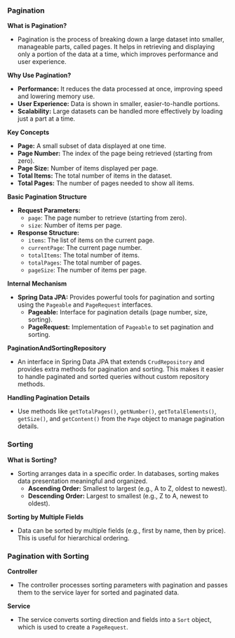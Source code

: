 
### Pagination

**What is Pagination?**
- Pagination is the process of breaking down a large dataset into smaller, manageable parts, called pages. It helps in retrieving and displaying only a portion of the data at a time, which improves performance and user experience.

**Why Use Pagination?**
- **Performance:** It reduces the data processed at once, improving speed and lowering memory use.
- **User Experience:** Data is shown in smaller, easier-to-handle portions.
- **Scalability:** Large datasets can be handled more effectively by loading just a part at a time.

**Key Concepts**
- **Page:** A small subset of data displayed at one time.
- **Page Number:** The index of the page being retrieved (starting from zero).
- **Page Size:** Number of items displayed per page.
- **Total Items:** The total number of items in the dataset.
- **Total Pages:** The number of pages needed to show all items.

**Basic Pagination Structure**
- **Request Parameters:**
  - `page`: The page number to retrieve (starting from zero).
  - `size`: Number of items per page.
- **Response Structure:**
  - `items`: The list of items on the current page.
  - `currentPage`: The current page number.
  - `totalItems`: The total number of items.
  - `totalPages`: The total number of pages.
  - `pageSize`: The number of items per page.

**Internal Mechanism**
- **Spring Data JPA:** Provides powerful tools for pagination and sorting using the `Pageable` and `PageRequest` interfaces.
  - **Pageable:** Interface for pagination details (page number, size, sorting).
  - **PageRequest:** Implementation of `Pageable` to set pagination and sorting.

**PaginationAndSortingRepository**
- An interface in Spring Data JPA that extends `CrudRepository` and provides extra methods for pagination and sorting. This makes it easier to handle paginated and sorted queries without custom repository methods.

**Handling Pagination Details**
- Use methods like `getTotalPages()`, `getNumber()`, `getTotalElements()`, `getSize()`, and `getContent()` from the `Page` object to manage pagination details.

### Sorting

**What is Sorting?**
- Sorting arranges data in a specific order. In databases, sorting makes data presentation meaningful and organized.
  - **Ascending Order:** Smallest to largest (e.g., A to Z, oldest to newest).
  - **Descending Order:** Largest to smallest (e.g., Z to A, newest to oldest).

**Sorting by Multiple Fields**
- Data can be sorted by multiple fields (e.g., first by name, then by price). This is useful for hierarchical ordering.

### Pagination with Sorting

**Controller**
- The controller processes sorting parameters with pagination and passes them to the service layer for sorted and paginated data.

**Service**
- The service converts sorting direction and fields into a `Sort` object, which is used to create a `PageRequest`.